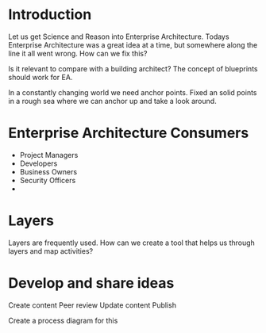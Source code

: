 # Introduction

Let us get Science and Reason into Enterprise Architecture. Todays Enterprise Architecture was a great idea at a time, but somewhere along the line it all went wrong. How can we fix this?

Is it relevant to compare with a building architect? The concept of blueprints should work for EA.

In a constantly changing world we need anchor points. Fixed an solid points in a rough sea where we can anchor up and take a look around.

# Enterprise Architecture Consumers
- Project Managers
- Developers
- Business Owners
- Security Officers
-

# Layers
Layers are frequently used. How can we create a tool that helps us through layers and map activities?

# Develop and share ideas
Create content
Peer review
Update content
Publish

Create a process diagram for this
